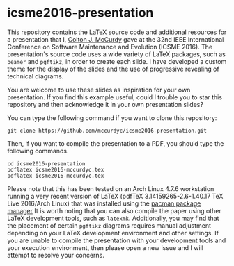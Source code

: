 # icsme2016-presentation

This repository contains the LaTeX source code and additional resources for a
presentation that I, [Colton J. McCurdy](http://coltonmccurdy.com/) gave at the
32nd IEEE International Conference on Software Maintenance and Evolution (ICSME
2016). The presentation's source code uses a wide variety of LaTeX packages,
such as `beamer` and `pgftikz`, in order to create each slide. I have developed
a custom theme for the display of the slides and the use of progressive
revealing of technical diagrams.

You are welcome to use these slides as inspiration for your own presentation. If you find this example useful, could I
trouble you to star this repository and then acknowledge it in your own presentation slides?

You can type the following command if you want to clone this repository:

```shell
git clone https://github.com/mccurdyc/icsme2016-presentation.git
```

Then, if you want to compile the presentation to a PDF, you should type the following commands.

```shell
cd icsme2016-presentation
pdflatex icsme2016-mccurdyc.tex
pdflatex icsme2016-mccurdyc.tex
```

Please note that this has been tested on an Arch Linux 4.7.6 workstation running a very recent version of LaTeX
(pdfTeX 3.14159265-2.6-1.40.17 TeX Live 2016/Arch Linux) that was installed using the [pacman package manager](https://wiki.archlinux.org/index.php/pacman)
It is worth noting that you can also compile the paper using other LaTeX development tools, such as `latexmk`.
Additionally, you may find that the placement of certain `pgftikz` diagrams requires manual adjustment depending
on your LaTeX development environment and other settings. If you are unable to compile the presentation with your
development tools and your execution environment, then please open a new issue and I will attempt to resolve your concerns.
